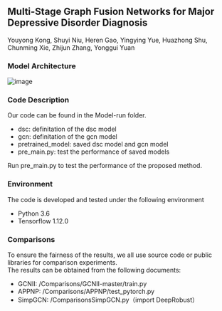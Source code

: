 ##  Multi-Stage Graph Fusion Networks for Major Depressive Disorder Diagnosis

Youyong Kong, Shuyi Niu, Heren Gao, Yingying Yue, Huazhong Shu, Chunming Xie, Zhijun Zhang, Yonggui Yuan

###  Model Architecture

![image](https://user-images.githubusercontent.com/88756798/175452145-2b42de8d-df04-4d26-a231-72d34140bb27.png)

###   Code Description

Our code can be found in the Model-run folder.

- dsc: definitation of the dsc model
- gcn: definitation of the gcn model
- pretrained_model: saved dsc model and gcn model 
- pre_main.py: test the performance of saved models

Run pre_main.py to test the performance of the proposed method.

### Environment
The code is developed and tested under the following environment

- Python 3.6
- Tensorflow 1.12.0

### Comparisons

To ensure the fairness of the results, we all use source code or public libraries for comparison experiments.  
The results can be obtained from the following documents:  
 
 - GCNII: /Comparisons/GCNII-master/train.py  
 - APPNP: /Comparisons/APPNP/test_pytorch.py  
 - SimpGCN: /ComparisonsSimpGCN.py（import DeepRobust） 
